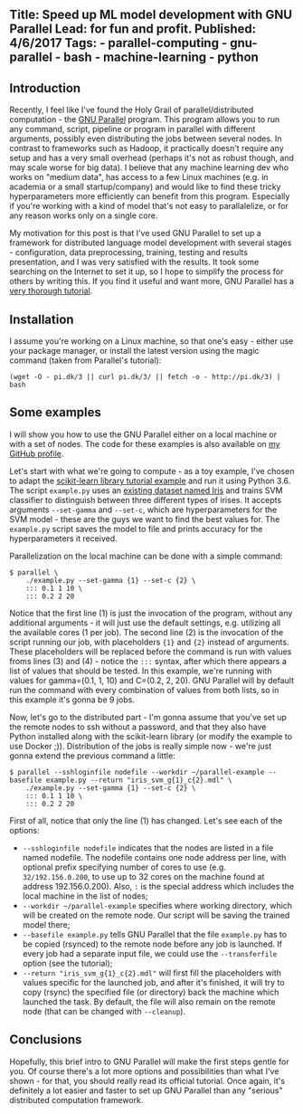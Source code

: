 Title: Speed up ML model development with GNU Parallel
Lead: for fun and profit.
Published: 4/6/2017
Tags: 
    - parallel-computing
    - gnu-parallel
    - bash
    - machine-learning
    - python
---

## Introduction

Recently, I feel like I've found the Holy Grail of parallel/distributed computation - the [GNU Parallel](https://www.gnu.org/software/parallel/) program. This program allows you to run any command, script, pipeline or program in parallel with different arguments, possibly even distributing the jobs between several nodes. In contrast to frameworks such as Hadoop, it practically doesn't require any setup and has a very small overhead (perhaps it's not as robust though, and may scale worse for big data). I believe that any machine learning dev who works on "medium data", has access to a few Linux machines (e.g. in academia or a small startup/company) and would like to find these tricky hyperparameters more efficiently can benefit from this program. Especially if you're working with a kind of model that's not easy to parallalelize, or for any reason works only on a single core.

My motivation for this post is that I've used GNU Parallel to set up a framework for distributed language model development with several stages - configuration, data preprocessing, training, testing and results presentation, and I was very satisfied with the results. It took some searching on the Internet to set it up, so I hope to simplify the process for others by writing this. If you find it useful and want more, GNU Parallel has a [very thorough tutorial](https://www.gnu.org/software/parallel/parallel_tutorial.html).

## Installation

I assume you're working on a Linux machine, so that one's easy - either use your package manager, or install the latest version using the magic command (taken from Parallel's tutorial):

    (wget -O - pi.dk/3 || curl pi.dk/3/ || fetch -o - http://pi.dk/3) | bash

## Some examples

I will show you how to use the GNU Parallel either on a local machine or with a set of nodes. The code for these examples is also available on [my GitHub profile](https://github.com/pzelasko/parallel-example).

Let's start with what we're going to compute - as a toy example, I've chosen to adapt the [scikit-learn library tutorial example](http://scikit-learn.org/stable/tutorial/basic/tutorial.html) and run it using Python 3.6. The script `example.py` uses an [existing dataset named Iris](http://scikit-learn.org/stable/auto_examples/datasets/plot_iris_dataset.html#sphx-glr-auto-examples-datasets-plot-iris-dataset-py) and trains SVM classifier to distinguish between three different types of irises. It accepts arguments `--set-gamma` and `--set-c`, which are hyperparameters for the SVM model - these are the guys we want to find the best values for. The `example.py` script saves the model to file and prints accuracy for the hyperparameters it received.

Parallelization on the local machine can be done with a simple command:

    $ parallel \
        ./example.py --set-gamma {1} --set-c {2} \
        ::: 0.1 1 10 \
        ::: 0.2 2 20

Notice that the first line (1) is just the invocation of the program, without any additional arguments - it will just use the default settings, e.g. utilizing all the available cores (1 per job). The second line (2) is the invocation of the script running our job, with placeholders `{1}` and `{2}` instead of arguments. These placeholders will be replaced before the command is run with values froms lines (3) and (4) - notice the `:::` syntax, after which there appears a list of values that should be tested. In this example, we're running with values for gamma=(0.1, 1, 10) and C=(0.2, 2, 20). GNU Parallel will by default run the command with every combination of values from both lists, so in this example it's gonna be 9 jobs.

Now, let's go to the distributed part - I'm gonna assume that you've set up the remote nodes to ssh without a password, and that they also have Python installed along with the scikit-learn library (or modify the example to use Docker ;)). Distribution of the jobs is really simple now - we're just gonna extend the previous command a little:

    $ parallel --sshloginfile nodefile --workdir ~/parallel-example --basefile example.py --return "iris_svm_g{1}_c{2}.mdl" \
        ./example.py --set-gamma {1} --set-c {2} \
        ::: 0.1 1 10 \
        ::: 0.2 2 20

First of all, notice that only the line (1) has changed. Let's see each of the options:
- `--sshloginfile nodefile` indicates that the nodes are listed in a file named nodefile. The nodefile contains one node address per line, with optional prefix specifying number of cores to use (e.g. `32/192.156.0.200`, to use up to 32 cores on the machine found at address 192.156.0.200). Also, `:` is the special address which includes the local machine in the list of nodes;
- `--workdir ~/parallel-example` specifies where working directory, which will be created on the remote node. Our script will be saving the trained model there;
- `--basefile example.py` tells GNU Parallel that the file `example.py` has to be copied (rsynced) to the remote node before any job is launched. If every job had a separate input file, we could use the `--transferfile` option (see the tutorial);
- `--return "iris_svm_g{1}_c{2}.mdl"` will first fill the placeholders with values specific for the launched job, and after it's finished, it will try to copy (rsync) the specified file (or directory) back the machine which launched the task. By default, the file will also remain on the remote node (that can be changed with `--cleanup`).

## Conclusions

Hopefully, this brief intro to GNU Parallel will make the first steps gentle for you. Of course there's a lot more options and possibilities than what I've shown - for that, you should really read its official tutorial. Once again, it's definitely a lot easier and faster to set up GNU Parallel than any "serious" distributed computation framework.

